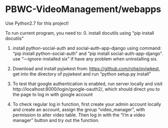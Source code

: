 # PBWC-VideoManagement/webapps

Use Python2.7 for this project!

To run current program, you need to: 
0. install docutils using "pip install docutils"

1. install python-social-auth and social-auth-app-django using command: “pip install python-social-auth” and “pip install social-auth-app-django”. use “—ignore-installed six” if have any problem when uninstalling six.

2. Download and install pyjwkest from: https://github.com/rohe/pyjwkest, get into the directory of pyjwkest and run “python setup.py install”

3. To test that google authentication is enabled, run server locally and visit http://localhost:8000/login/google-oauth2/, which should direct you to the page to log in with google account

4. To check regular log in function, first create your admin account locally and create an account, assign the group “video_manager”, with permission to alter video table. Then log in with the “I’m a video manager” button and try out the function. 
